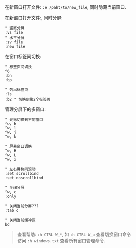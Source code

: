 在新窗口打开文件: `:e /paht/to/new_file`, 同时隐藏当前窗口.

在新窗口打开文件:, 同时分屏:

```vim
" 竖直分屏
:vs file
" 水平分屏
:sv file 
:new file
```

在窗口标签间切换:

```vim
" 标签页间切换
^6
:bn
:bp

" 列出标签页
:ls
:b2 " 切换到第2个标签页
```

管理分屏下的多窗口:

```vim
" 光标切换到不同窗口
^w, h
^w, l
^w, j
^w, k

" 屏幕窗口调换
^w, H
^w, L
^w, x

" 左右屏协同滚动
:set scrollbind
:set noscrollbind

" 关闭分屏
^w, c
:only

" 关闭当前分屏???
:tab c

" 关闭当前缓冲区
bd
```

> 查看帮助: `:h CTRL-W_*`, 如 `:h CTRL-W_p` 查看切换窗口命令  
> 访问 `:h windows.txt` 查看所有窗口管理命令.